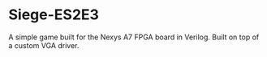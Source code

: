 # Siege-ES2E3
A simple game built for the Nexys A7 FPGA board in Verilog. Built on top of a custom VGA driver.
